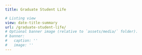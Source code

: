 ```yaml
---
title: Graduate Student Life

# Listing view
view: date-title-summary
url: /graduate-student-life/
# Optional banner image (relative to `assets/media/` folder).
# banner:
#   caption: ''
#   image: ''
---
```

